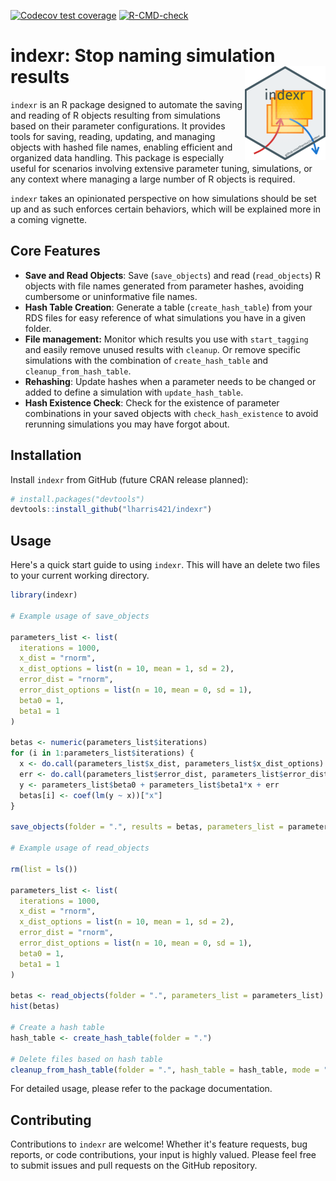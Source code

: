 <!-- badges: start -->
[![Codecov test coverage](https://codecov.io/gh/lharris421/indexr/graph/badge.svg)](https://app.codecov.io/gh/lharris421/indexr)
[![R-CMD-check](https://github.com/lharris421/indexr/actions/workflows/R-CMD-check.yaml/badge.svg)](https://github.com/lharris421/indexr/actions/workflows/R-CMD-check.yaml)
<!-- badges: end -->

# indexr: Stop naming simulation results <img src="man/figures/indexr_hex_sticker.png" align="right" height="150" />

`indexr` is an R package designed to automate the saving and reading of R objects resulting from simulations based on their parameter configurations. It provides tools for saving, reading, updating, and managing objects with hashed file names, enabling efficient and organized data handling. This package is especially useful for scenarios involving extensive parameter tuning, simulations, or any context where managing a large number of R objects is required.

`indexr` takes an opinionated perspective on how simulations should be set up and as such enforces certain behaviors, which will be explained more in a coming vignette.

## Core Features

- **Save and Read Objects**: Save (`save_objects`) and read (`read_objects`) R objects with file names generated from parameter hashes, avoiding cumbersome or uninformative file names.
- **Hash Table Creation**: Generate a table (`create_hash_table`) from your RDS files for easy reference of what simulations you have in a given folder.
- **File management:** Monitor which results you use with `start_tagging` and easily remove unused results with `cleanup`. Or remove specific simulations with the combination of `create_hash_table` and `cleanup_from_hash_table`.
- **Rehashing**: Update hashes when a parameter needs to be changed or added to define a simulation with `update_hash_table`.
- **Hash Existence Check**: Check for the existence of parameter combinations in your saved objects with `check_hash_existence` to avoid rerunning simulations you may have forgot about.

## Installation

Install `indexr` from GitHub (future CRAN release planned):

```R
# install.packages("devtools")
devtools::install_github("lharris421/indexr")
```

## Usage

Here's a quick start guide to using `indexr`. This will have an delete two files to your current working directory.

```r
library(indexr)

# Example usage of save_objects

parameters_list <- list(
  iterations = 1000,
  x_dist = "rnorm",
  x_dist_options = list(n = 10, mean = 1, sd = 2),
  error_dist = "rnorm",
  error_dist_options = list(n = 10, mean = 0, sd = 1),
  beta0 = 1,
  beta1 = 1
)

betas <- numeric(parameters_list$iterations)
for (i in 1:parameters_list$iterations) {
  x <- do.call(parameters_list$x_dist, parameters_list$x_dist_options)
  err <- do.call(parameters_list$error_dist, parameters_list$error_dist_options)
  y <- parameters_list$beta0 + parameters_list$beta1*x + err
  betas[i] <- coef(lm(y ~ x))["x"]
}

save_objects(folder = ".", results = betas, parameters_list = parameters_list)

# Example usage of read_objects

rm(list = ls())

parameters_list <- list(
  iterations = 1000,
  x_dist = "rnorm",
  x_dist_options = list(n = 10, mean = 1, sd = 2),
  error_dist = "rnorm",
  error_dist_options = list(n = 10, mean = 0, sd = 1),
  beta0 = 1,
  beta1 = 1
)

betas <- read_objects(folder = ".", parameters_list = parameters_list) 
hist(betas)

# Create a hash table
hash_table <- create_hash_table(folder = ".")

# Delete files based on hash table
cleanup_from_hash_table(folder = ".", hash_table = hash_table, mode = "all")
```

For detailed usage, please refer to the package documentation.

## Contributing

Contributions to `indexr` are welcome! Whether it's feature requests, bug reports, or code contributions, your input is highly valued. Please feel free to submit issues and pull requests on the GitHub repository.

